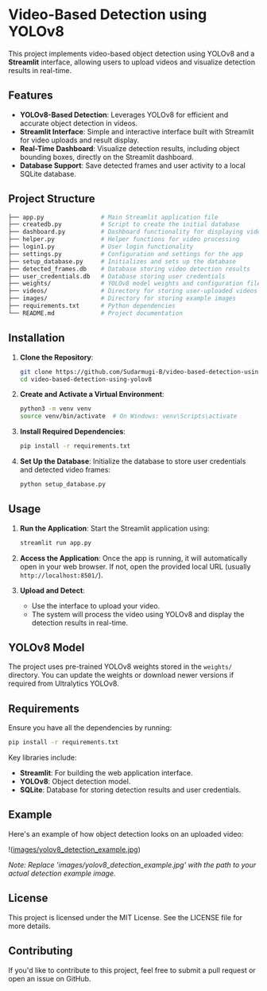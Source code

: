 # Video-Based Detection using YOLOv8

This project implements video-based object detection using YOLOv8 and a **Streamlit** interface, allowing users to upload videos and visualize detection results in real-time.

## Features

- **YOLOv8-Based Detection**: Leverages YOLOv8 for efficient and accurate object detection in videos.
- **Streamlit Interface**: Simple and interactive interface built with Streamlit for video uploads and result display.
- **Real-Time Dashboard**: Visualize detection results, including object bounding boxes, directly on the Streamlit dashboard.
- **Database Support**: Save detected frames and user activity to a local SQLite database.

## Project Structure

```bash
├── app.py                # Main Streamlit application file
├── createdb.py           # Script to create the initial database
├── dashboard.py          # Dashboard functionality for displaying video detection
├── helper.py             # Helper functions for video processing
├── login1.py             # User login functionality
├── settings.py           # Configuration and settings for the app
├── setup_database.py     # Initializes and sets up the database
├── detected_frames.db    # Database storing video detection results
├── user_credentials.db   # Database storing user credentials
├── weights/              # YOLOv8 model weights and configuration files
├── videos/               # Directory for storing user-uploaded videos
├── images/               # Directory for storing example images
├── requirements.txt      # Python dependencies
└── README.md             # Project documentation
```

## Installation

1. **Clone the Repository**:

   ```bash
   git clone https://github.com/Sudarmugi-B/video-based-detection-using-yolov8.git
   cd video-based-detection-using-yolov8
   ```

2. **Create and Activate a Virtual Environment**:

   ```bash
   python3 -m venv venv
   source venv/bin/activate  # On Windows: venv\Scripts\activate
   ```

3. **Install Required Dependencies**:

   ```bash
   pip install -r requirements.txt
   ```

4. **Set Up the Database**: Initialize the database to store user credentials and detected video frames:

   ```bash
   python setup_database.py
   ```

## Usage

1. **Run the Application**: Start the Streamlit application using:

   ```bash
   streamlit run app.py
   ```

2. **Access the Application**: Once the app is running, it will automatically open in your web browser. If not, open the provided local URL (usually `http://localhost:8501/`).

3. **Upload and Detect**:
   * Use the interface to upload your video.
   * The system will process the video using YOLOv8 and display the detection results in real-time.

## YOLOv8 Model

The project uses pre-trained YOLOv8 weights stored in the `weights/` directory. You can update the weights or download newer versions if required from Ultralytics YOLOv8.

## Requirements

Ensure you have all the dependencies by running:

```bash
pip install -r requirements.txt
```

Key libraries include:
* **Streamlit**: For building the web application interface.
* **YOLOv8**: Object detection model.
* **SQLite**: Database for storing detection results and user credentials.

## Example

Here's an example of how object detection looks on an uploaded video:

!([images/yolov8_detection_example.jpg](https://github.com/Sudarmugi-B/video-based-detection-using-yolov8/blob/main/assets/home.png))

*Note: Replace 'images/yolov8_detection_example.jpg' with the path to your actual detection example image.*

## License

This project is licensed under the MIT License. See the LICENSE file for more details.

## Contributing

If you'd like to contribute to this project, feel free to submit a pull request or open an issue on GitHub.
